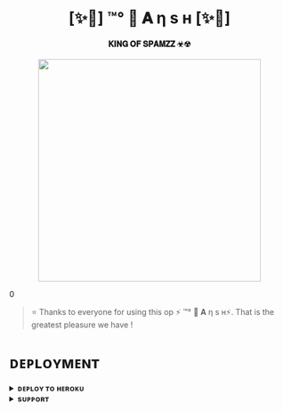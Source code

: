 <h1 align="center"><b>[✨🥀] ™°‌ 🫧 𝐀 η ѕ н [✨🥀]</b></h1>

<h4 align="center"> 𝐊𝐈𝐍𝐆 𝐎𝐅 𝐒𝐏𝐀𝐌𝐙𝐙 ☣☢ </h4>

<p align="center"><a href="https://t.me/the_castless"><img src="https://graph.org/file/ab4cd596e018d4bc5be22.jpg" width="400"></a></p>0


> ⭐️ Thanks to everyone for using this op ⚡ ™°‌ 🫧 𝐀 η ѕ н⚡. That is the greatest pleasure we have !


# ᴅᴇᴘʟᴏʏᴍᴇɴᴛ


<details>
<summary><b>ᴅᴇᴘʟᴏʏ ᴛᴏ ʜᴇʀᴏᴋᴜ</b></summary>
<br>

[![Deploy](https://www.herokucdn.com/deploy/button.svg)](https://dashboard.heroku.com/new?template=https://github.com/PRADHAN474/ALSPAM)

</details>


<details>
<summary><b>sᴜᴘᴘᴏʀᴛ</b></summary>
<br>

<a href="https://t.me/anshxdz"><img src="https://img.shields.io/badge/Join-Telegram%20Channel-red.svg?logo=Telegram"></a>

</details>
